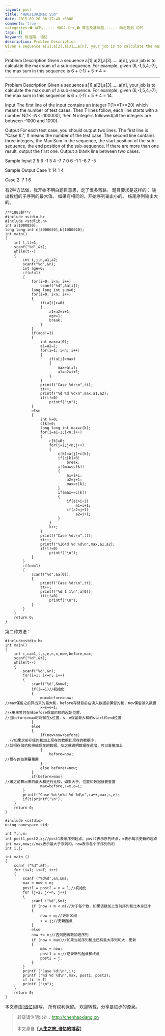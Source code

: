 ```yaml
---
layout: post
title: "HDOJ1003Max Sum"
date: 2015-09-20 06:17:40 +0800
comments: true
categories:❶ ACM,----- HDOJ-C++,❺ 算法及基础题,----- 动态规划（DP）
tags: []
keyword: 陈浩翔, 谙忆
description: Problem Description 
Given a sequence a[1],a[2],a[3]……a[n], your job is to calculate the max sum of a sub-sequence. For example, given (6,-1,5,4,-7), the max sum in this sequence is 6 + (-1) + 5 + 4 = 
---
```



Problem Description 
Given a sequence a[1],a[2],a[3]……a[n], your job is to calculate the max sum of a sub-sequence. For example, given (6,-1,5,4,-7), the max sum in this sequence is 6 + (-1) + 5 + 4 =
<!-- more -->
----------

Problem Description
Given a sequence a[1],a[2],a[3]......a[n], your job is to calculate the max sum of a sub-sequence. For example, given (6,-1,5,4,-7), the max sum in this sequence is 6 + (-1) + 5 + 4 = 14.

 

Input
The first line of the input contains an integer T(1<=T<=20) which means the number of test cases. Then T lines follow, each line starts with a number N(1<=N<=100000), then N integers followed(all the integers are between -1000 and 1000).

 

Output
For each test case, you should output two lines. The first line is "Case #:", # means the number of the test case. The second line contains three integers, the Max Sum in the sequence, the start position of the sub-sequence, the end position of the sub-sequence. If there are more than one result, output the first one. Output a blank line between two cases.

 

Sample Input
2
5 6 -1 5 4 -7
7 0 6 -1 1 -6 7 -5
 

Sample Output
Case 1:
14 1 4

Case 2:
7 1 6


有2种方法做，我开始不明白题目意思，走了很多弯路。
题目要求是这样的：
输出数组的子序列的最大值。
如果有相同的，开始序列输出小的。
结尾序列输出大的。

```
/**1003题**/
#include <stdio.h>
#include <stdlib.h>
int a[1000020];
long long int c[3000020],b[1000020];
int main()
{
    int t,tt=1;
    scanf("%d",&t);
    while(t--)
    {
        int i,j,n,a1,a2;
        scanf("%d",&n);
        int age=0;
        if(n!=1)
        {
            for(i=0; i<n; i++)
                scanf("%d",&a[i]);
            long long int sum=0;
            for(i=0; i<n; i++)
            {
                if(a[i]>=0)
                {
                    a1=a2=i+1;
                    age=1;
                    break;
                }
            }
            if(age!=1)
            {
                int max=a[0];
                a1=a2=1;
                for(i=1; i<n; i++)
                {
                    if(a[i]>max)
                    {
                        max=a[i];
                        a1=a2=i+1;
                    }
                }
                printf("Case %d:\n",tt);
                tt++;
                printf("%d %d %d\n",max,a1,a2);
                if(t!=0)
                    printf("\n");
            }
            else
            {
                int k=0;
                c[k]=0;
                long long int max=c[k];
                for(i=a1-1;i<n;i++)
                {
                    c[k]=0;
                    for(j=i;j<n;j++)
                    {
                        c[k]=a[j]+c[k];
                        if(c[k]<0)
                            break;
                        if(max<c[k])
                        {
                            a1=i+1;
                            a2=j+1;
                            max=c[k];
                        }
                        if(max==c[k])
                        {
                            if(a1>i+1)
                                a1=i+1;
                            if(a2<j+1)
                                a2=j+1;
                        }
                    }
                    k++;
                }
                printf("Case %d:\n",tt);
                tt++;
                printf("%I64d %d %d\n",max,a1,a2);
                if(t!=0)
                    printf("\n");
            }
        }
        if(n==1)
        {
            scanf("%d",&a[0]);
            {
                printf("Case %d:\n",tt);
                tt++;
                printf("%d 1 1\n",a[0]);
                if(t!=0)
                    printf("\n");
            }
        }
    }
    return 0;
}

```
第二种方法：

```
#include<stdio.h>
int main()
{
    int i,ca=1,t,s,e,n,x,now,before,max;
    scanf("%d",&t);
    while(t--)
    {
        scanf("%d",&n);
        for(i=1; i<=n; i++)
        {
            scanf("%d",&now);
            if(i==1)//初始化
            {
                max=before=now;
//max保留之前算出来的最大和，before存储目前在读入数据前保留的和，now保留读入数据
                x=s=e=1;
//x用来暂时存储before保留的和的起始位置，
//当before>max时将赋在s位置，s，e保留最大和的start和end位置
            }
            else
            {
                if(now>now+before)
  //如果之前存储的和加上现在的数据比现在的数据小，
//就把存储的和换成现在的数据，反之就说明数据在递增，可以直接加上
                {
                    before=now;
//预存的位置要重置
                }
                else before+=now;
            }
            if(before>max)
//跟之前算出来的最大和进行比较，如果大于，位置和数据就要重置
                max=before,s=x,e=i;
        }
        printf("Case %d:\n%d %d %d\n",ca++,max,s,e);
        if(t)printf("\n");
    }
    return 0;
}

```

```
#include <cstdio>  
using namespace std;  
  
int T,n,m;  
int post1,post2,x;//post1表示序列起点，post2表示序列终点，x表示每次更新的起点  
int max,now;//max表示最大子序列和，now表示各个子序列的和  
int i,j;  
  
int main ()  
{  
    scanf ("%d",&T);  
    for (i=1; i<=T; i++)  
    {  
        scanf ("%d%d",&n,&m);  
        max = now = m;  
        post1 = post2 = x = 1;//初始化  
        for (j=2; j<=n; j++)  
        {  
            scanf ("%d",&m);  
            if (now + m < m)//对于每个数，如果该数加上当前序列和比本身还小  
            {  
                now = m;//更新区间  
                x = j;//更新起点  
            }  
            else  
            now += m;//否则把该数加进序列  
            if (now > max)//如果当前序列和比已有最大序列和大，更新  
            {  
                max = now;  
                post1 = x;//记录新的起点和终点  
                post2 = j;  
            }  
        }  
        printf ("Case %d:\n",i);  
        printf ("%d %d %d\n",max, post1, post2);  
        if (i != T)  
        printf ("\n");  
    }  
    return 0;  
}  
```

本文章由<a href="http://chenhaoxiang.cn/">[谙忆]</a>编写， 所有权利保留。 
欢迎转载，分享是进步的源泉。
<blockquote cite='陈浩翔'>
<p background-color='#D3D3D3'>转载请注明出处：<a href='http://chenhaoxiang.cn'><font color="green">http://chenhaoxiang.cn</font></a><br><br>
本文源自<strong>【<a href='http://chenhaoxiang.cn' target='_blank'>人生之旅_谙忆的博客</a>】</strong></p>
</blockquote>
